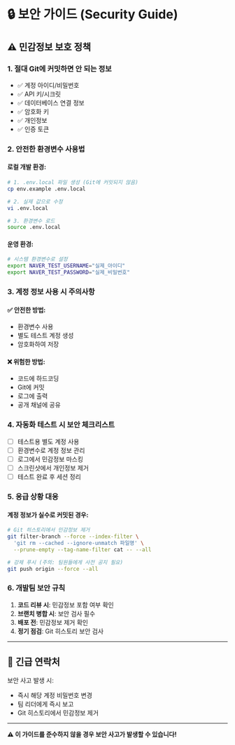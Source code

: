 # 🔒 보안 가이드 (Security Guide)

## ⚠️ 민감정보 보호 정책

### 1. **절대 Git에 커밋하면 안 되는 정보**
- ✅ 계정 아이디/비밀번호
- ✅ API 키/시크릿
- ✅ 데이터베이스 연결 정보
- ✅ 암호화 키
- ✅ 개인정보
- ✅ 인증 토큰

### 2. **안전한 환경변수 사용법**

#### 로컬 개발 환경:
```bash
# 1. .env.local 파일 생성 (Git에 커밋되지 않음)
cp env.example .env.local

# 2. 실제 값으로 수정
vi .env.local

# 3. 환경변수 로드
source .env.local
```

#### 운영 환경:
```bash
# 시스템 환경변수로 설정
export NAVER_TEST_USERNAME="실제_아이디"
export NAVER_TEST_PASSWORD="실제_비밀번호"
```

### 3. **계정 정보 사용 시 주의사항**

#### ✅ 안전한 방법:
- 환경변수 사용
- 별도 테스트 계정 생성
- 암호화하여 저장

#### ❌ 위험한 방법:
- 코드에 하드코딩
- Git에 커밋
- 로그에 출력
- 공개 채널에 공유

### 4. **자동화 테스트 시 보안 체크리스트**

- [ ] 테스트용 별도 계정 사용
- [ ] 환경변수로 계정 정보 관리
- [ ] 로그에서 민감정보 마스킹
- [ ] 스크린샷에서 개인정보 제거
- [ ] 테스트 완료 후 세션 정리

### 5. **응급 상황 대응**

#### 계정 정보가 실수로 커밋된 경우:
```bash
# Git 히스토리에서 민감정보 제거
git filter-branch --force --index-filter \
  'git rm --cached --ignore-unmatch 파일명' \
  --prune-empty --tag-name-filter cat -- --all

# 강제 푸시 (주의: 팀원들에게 사전 공지 필요)
git push origin --force --all
```

### 6. **개발팀 보안 규칙**

1. **코드 리뷰 시**: 민감정보 포함 여부 확인
2. **브랜치 병합 시**: 보안 검사 필수
3. **배포 전**: 민감정보 제거 확인
4. **정기 점검**: Git 히스토리 보안 검사

---

## 🚨 긴급 연락처

보안 사고 발생 시:
- 즉시 해당 계정 비밀번호 변경
- 팀 리더에게 즉시 보고
- Git 히스토리에서 민감정보 제거

---

**⚠️ 이 가이드를 준수하지 않을 경우 보안 사고가 발생할 수 있습니다!**





